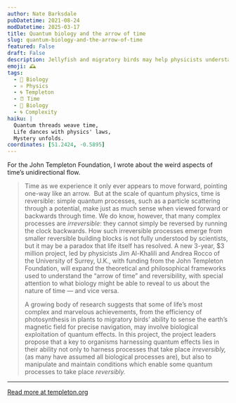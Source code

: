 ```yaml
---
author: Nate Barksdale
pubDatetime: 2021-08-24
modDatetime: 2025-03-17
title: Quantum biology and the arrow of time
slug: quantum-biology-and-the-arrow-of-time
featured: False
draft: False
description: Jellyfish and migratory birds may help physicists understand the mysterious shift from quantum to classical mechanics
emoji: 🕰️
tags:
  - 🦠 Biology
  - ⚛️ Physics
  - 🌀 Templeton
  - ⏰ Time
  - 🧬 Biology
  - 🌀 Complexity
haiku: |
  Quantum threads weave time,  
  Life dances with physics' laws,  
  Mystery unfolds.
coordinates: [51.2424, -0.5895]
---
```


For the John Templeton Foundation, I wrote about the weird aspects of time’s unidirectional flow.

> Time as we experience it only ever appears to move forward, pointing one-way like an arrow.  But at the scale of quantum physics, time is reversible: simple quantum processes, such as a particle scattering through a potential, make just as much sense when viewed forward or backwards through time. We do know, however, that many complex processes are _irreversible_: they cannot simply be reversed by running the clock backwards. How such irreversible processes emerge from smaller reversible building blocks is not fully understood by scientists, but it may be a paradox that life itself has resolved. A new 3-year, $3 million project, led by physicists Jim Al-Khalili and Andrea Rocco of the University of Surrey, U.K., with funding from the John Templeton Foundation, will expand the theoretical and philosophical frameworks used to understand the “arrow of time” and reversibility, with special attention to what biology might be able to reveal to us about the nature of time — and vice versa.
>
> A growing body of research suggests that some of life’s most complex and marvelous achievements, from the efficiency of photosynthesis in plants to migratory birds’ ability to sense the earth’s magnetic field for precise navigation, may involve biological exploitation of quantum effects. In this project, the project leaders propose that a key to organisms harnessing quantum effects lies in their ability not only to harness processes that take place _irreversibly,_ (as many have assumed all biological processes are), but also to manipulate and maintain conditions which enable some quantum processes to take place _reversibly._

---

[Read more at templeton.org](https://www.templeton.org/news/quantum-biology-and-the-arrow-of-time)
